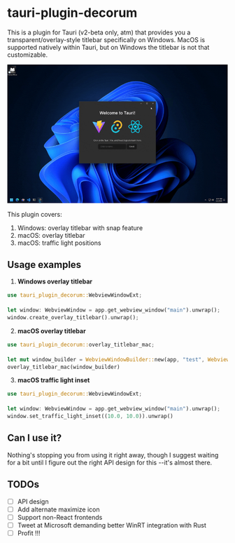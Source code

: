 # tauri-plugin-decorum

This is a plugin for Tauri (v2-beta only, atm) that provides you a transparent/overlay-style titlebar specifically on Windows. MacOS is supported natively within Tauri, but on Windows the titlebar is not that customizable.

![demo](./wheeee.gif)

This plugin covers:

1. Windows: overlay titlebar with snap feature
2. macOS: overlay titlebar
3. macOS: traffic light positions

## Usage examples

1. **Windows overlay titlebar**

```rust
use tauri_plugin_decorum::WebviewWindowExt;

let window: WebviewWindow = app.get_webview_window("main").unwrap();
window.create_overlay_titlebar().unwrap();
```

2. **macOS overlay titlebar**

```rust
use tauri_plugin_decorum::overlay_titlebar_mac;

let mut window_builder = WebviewWindowBuilder::new(app, "test", WebviewUrl::App("/".into())).decorations(true);
overlay_titlebar_mac(window_builder)
```

3. **macOS traffic light inset**

```rust
use tauri_plugin_decorum::WebviewWindowExt;

let window: WebviewWindow = app.get_webview_window("main").unwrap();
window.set_traffic_light_inset((10.0, 10.0)).unwrap()
```

## Can I use it?

Nothing's stopping you from using it right away, though I suggest waiting for a bit until I figure out the right API design for this --it's almost there.

## TODOs

-   [ ] API design
-   [ ] Add alternate maximize icon
-   [ ] Support non-React frontends
-   [ ] Tweet at Microsoft demanding better WinRT integration with Rust
-   [ ] Profit !!!
